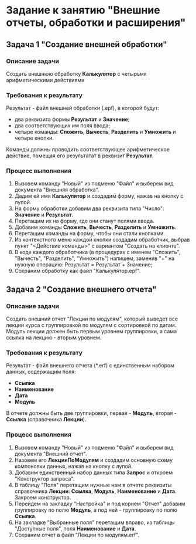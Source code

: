# Задание к занятию "Внешние отчеты, обработки и расширения"

## Задача 1 "Создание внешней обработки"

### Описание задачи
Создать внешнюю обработку **Калькулятор** с четырьмя арифметическими действиями

### Требования к результату
Результат - файл внешней обработки (.epf), в которой будут:
- два реквизита формы **Результат** и **Значение**;
- два соответствующих им поля ввода;
- четыре команды: **Сложить**, **Вычесть**, **Разделить** и **Умножить** и четыре кнопки.

Команды должны проводить соответствующее арифметическое действие, помещая его результатат в реквизит **Результат**.

### Процесс выполнения
1. Вызовем команду "Новый" из подменю "Файл" и выберем вид документа "Внешняя обработка".
2. Дадим ей имя **Калькулятор** и создадим форму, нажав на кнопку с лупой.
3. На форму обработки добавим два реквизита типа "Число": **Значение** и **Результат**.
4. Перетащим их на форму, где они станут полями ввода.
5. Добавим команды **Сложить**, **Вычесть**, **Разделить** и **Умножить**.
6. Перетащим команды на форму, чтобы они стали кнопками.
7. Из контекстного меню каждой кнопки создадим обработчик, выбрав пункт "<Действие команды>" с вариантом "Создать на клиенте".
8. В коде каждого обработчика (в процедурах с именем "Сложить", "Вычесть", "Разделить", "Умножить") напишем, заменив "+" на нужную операцию:
    Результат = Результат + Значение;
9. Сохраним обработку как файл "Калькулятор.epf".

## Задача 2 "Создание внешнего отчета"

### Описание задачи
Создать внешний отчет "Лекции по модулям", который выведет все лекции курса с группировкой по модулям с сортировкой по датам.
Модуль лекции должен быть первым уровнем группировки, а сама ссылка на лекцию - вторым уровнем.

### Требования к результату
Результат - файл внешнего отчета (*.erf) с единственным набором данных, содержащим поля:
- **Ссылка**
- **Наименование**
- **Дата**
- **Модуль**

В отчете должны быть две группировки, первая - **Модуль**, вторая - **Ссылка** (справочника **Лекции**).

### Процесс выполнения
1. Вызовем команду "Новый" из подменю "Файл" и выберем вид документа "Внешний отчет". 
2. Назовем его **ЛекцииПоМодулям** и создадим основную схему компоновки данных, нажав на кнопку с лупой.
3. Добавим единственный набор данных типа **Запрос** и откроем "Конструктор запроса".
4. В таблицу "Поля" перетащим нужные нам в отчете реквизиты справочника **Лекции**: **Ссылка**, **Модуль**, **Наименование** и **Дата**. Закроем конструктор.
5. Перейдем на закладку "Настройка" и под корнем "Отчет" добавим группировку по полю **Модуль**, а под ней - группировку по полю **Ссылка**.
6. На закладке "Выбранные поля" перетащим вправо, из таблицы "Доступные поля", поля **Наименование** и **Дата**.
7. Сохраним отчет в файл "Лекции по модулям.erf".

